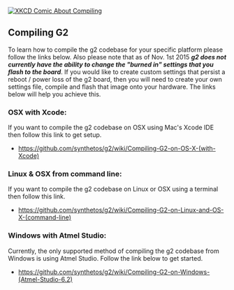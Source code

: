 [![XKCD Comic About Compiling](http://imgs.xkcd.com/comics/compiling.png)](http://xkcd.com/303/)
## Compiling G2
To learn how to compile the g2 codebase for your specific platform please follow the links below.  Also please note that as of Nov. 1st 2015 ***g2 does not currently have the ability to change the "burned in" settings that you flash to the board***.  If you would like to create custom settings that persist a reboot / power loss of the g2 board, then you will need to create your own settings file, compile and flash that image onto your hardware.  The links below will help you achieve this.

### OSX with Xcode:
If you want to compile the g2 codebase on OSX using Mac's Xcode IDE then follow this link to get setup.
* https://github.com/synthetos/g2/wiki/Compiling-G2-on-OS-X-(with-Xcode)

### Linux & OSX from command line:
If you want to compile the g2 codebase on Linux or OSX using a terminal then follow this link.
* https://github.com/synthetos/g2/wiki/Compiling-G2-on-Linux-and-OS-X-(command-line) 

### Windows with Atmel Studio:
Currently, the only supported method of compiling the g2 codebase from Windows is using Atmel Studio.  Follow the link below to get started.
* https://github.com/synthetos/g2/wiki/Compiling-G2-on-Windows-(Atmel-Studio-6.2)